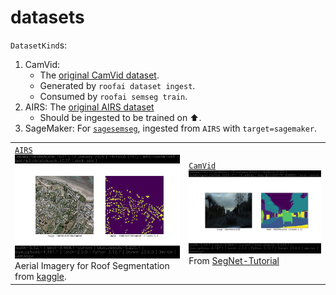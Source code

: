 # datasets

`DatasetKind`s:

1. CamVid:
    - The [original CamVid dataset](./ingest/CamVid.md).
    - Generated by `roofai dataset ingest`.
    - Consumed by `roofai semseg train`.
1. AIRS: The [original AIRS dataset](./ingest/AIRS.md)
    - Should be ingested to be trained on ⬆️.
1. SageMaker: For [`sagesemseg`](https://github.com/kamangir/blue-sandbox/blob/main/blue_sandbox/sagesemseg/README.md), ingested from `AIRS` with `target=sagemaker`.

|   |   |
| --- | --- |
| [`AIRS`](./ingest/AIRS.md) [![image](https://github.com/kamangir/assets/blob/main/roofAI/AIRS-cache-v45--review-index-2.png?raw=true)](./ingest/AIRS.md) Aerial Imagery for Roof Segmentation from [kaggle](https://www.kaggle.com/datasets/atilol/aerialimageryforroofsegmentation). | [`CamVid`](./ingest/CamVid.md) [![image](https://github.com/kamangir/assets/blob/main/roofAI/0001TP_008850.png?raw=true)](./ingest/CamVid.md) From [SegNet-Tutorial](https://github.com/alexgkendall/SegNet-Tutorial) |

